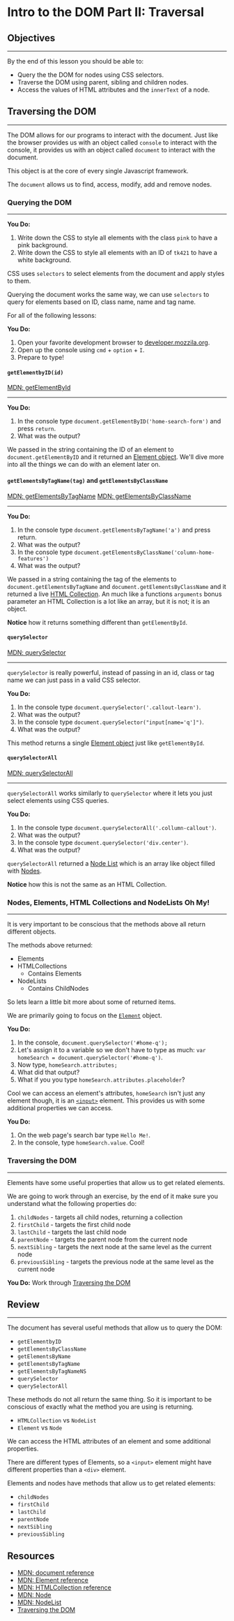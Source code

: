 # Intro to the DOM Part II: Traversal

## Objectives

***

By the end of this lesson you should be able to:
- Query the the DOM for nodes using CSS selectors.
- Traverse the DOM using parent, sibling and children nodes.
- Access the values of HTML attributes and the `innerText` of a node.

## Traversing the DOM

***

The DOM allows for our programs to interact with the document. Just like the browser provides us with an object called `console` to interact with the console, it provides us with an object called `document` to interact with the document.

This object is at the core of every single Javascript framework.

The `document` allows us to find, access, modify, add and remove nodes.

### Querying the DOM

***

**You Do:**
1. Write down the CSS to style all elements with the class `pink` to have a pink background.
1. Write down the CSS to style all elements with an ID of `tk421` to have a white background.

CSS uses `selectors` to select elements from the document and apply styles to them.

Querying the document works the same way, we can use `selectors` to query for elements based on ID, class name, name and tag name.

For all of the following lessons:

**You Do:**
1. Open your favorite development browser to [developer.mozzila.org](https://developer.mozilla.org/en-US/).
1. Open up the console using `cmd` + `option` + `I`.
1. Prepare to type!

#### `getElementbyID(id)`
[MDN: getElementById](https://developer.mozilla.org/en-US/docs/Web/API/Document/getElementById)
***

**You Do:**
1. In the console type `document.getElementByID('home-search-form')` and press `return`.
1. What was the output?

We passed in the string containing the ID of an element to `document.getElementByID` and it returned an [Element object](https://developer.mozilla.org/en-US/docs/Web/API/Element). We'll dive more into all the things we can do with an element later on.


#### `getElementsByTagName(tag)` and `getElementsByClassName`
[MDN: getElementsByTagName](https://developer.mozilla.org/en-US/docs/Web/API/Document/getElementsByTagName)
[MDN: getElementsByClassName](https://developer.mozilla.org/en-US/docs/Web/API/Document/getElementsByClassName)
***

**You Do:**
1. In the console type `document.getElementsByTagName('a')` and press return.
1. What was the output?
1. In the console type `document.getElementsByClassName('column-home-features')`
1. What was the output?

We passed in a string containing the tag of the elements to `document.getElementsByTagName` and `document.getElementsByClassName` and it returned a live [HTML Collection](https://developer.mozilla.org/en-US/docs/Web/API/HTMLCollection). An much like a functions `arguments` bonus parameter an HTML Collection is a lot like an array, but it is not; it is an object.

**Notice** how it returns something different than `getElementById`.

#### `querySelector`
[MDN: querySelector](https://developer.mozilla.org/en-US/docs/Web/API/Document/querySelector)

***

`querySelector` is really powerful, instead of passing in an id, class or tag name we can just pass in a valid CSS selector.

**You Do:**
1. In the console type `document.querySelector('.callout-learn')`.
1. What was the output?
1. In the console type `document.querySelector("input[name='q']")`.
1. What was the output?

This method returns a single [Element object](https://developer.mozilla.org/en-US/docs/Web/API/Element) just like `getElementById`.

#### `querySelectorAll`
[MDN: querySelectorAll](https://developer.mozilla.org/en-US/docs/Web/API/Document/querySelectorAll)

***

`querySelectorAll` works similarly to `querySelector` where it lets you just select elements using CSS queries.


**You Do:**
1. In the console type `document.querySelectorAll('.collumn-callout')`.
1. What was the output?
1. In the console type `document.querySelector('div.center')`.
1. What was the output?

`querySelectorAll` returned a [Node List](https://developer.mozilla.org/en-US/docs/Web/API/NodeList) which is an array like object filled with [Nodes](https://developer.mozilla.org/en-US/docs/Web/API/Node).

**Notice** how this is not the same as an HTML Collection.

### Nodes, Elements, HTML Collections and NodeLists Oh My!

***

It is very important to be conscious that the methods above all return different objects.

The methods above returned:
- Elements
- HTMLCollections
  - Contains Elements
- NodeLists
  - Contains ChildNodes

So lets learn a little bit more about some of returned items.

We are primarily going to focus on the [`Element`](https://developer.mozilla.org/en-US/docs/Web/API/Element) object.

**You Do:**
1. In the console, `document.querySelector('#home-q');`
1. Let's assign it to a variable so we don't have to type as much: `var homeSearch = document.querySelector('#home-q')`.
1. Now type, `homeSearch.attributes;`
1. What did that output?
1. What if you you type `homeSearch.attributes.placeholder`?

Cool we can access an element's attributes, `homeSearch` isn't just any element though, it is an [`<input>`](https://developer.mozilla.org/en-US/docs/Web/HTML/Element/input) element. This provides us with some additional properties we can access.

**You Do:**
1. On the web page's search bar type `Hello Me!`.
1. In the console, type `homeSearch.value`. Cool!


### Traversing the DOM

***

Elements have some useful properties that allow us to get related elements.

We are going to work through an exercise, by the end of it make sure you understand what the following properties do:

1. `childNodes` - targets all child nodes, returning a collection
1. `firstChild` - targets the first child node
1. `lastChild` - targets the last child node
1. `parentNode` - targets the parent node from the current node
1. `nextSibling` - targets the next node at the same level as the current node
1. `previousSibling` - targets the previous node at the same level as the current node

**You Do:** Work through [Traversing the DOM](http://javascript.info/tutorial/traversing-dom)

## Review

***

The document has several useful methods that allow us to query the DOM:

- `getElementbyID`
- `getElementsByClassName`
- `getElementsByName`
- `getElementsByTagName`
- `getElementsByTagNameNS`
- `querySelector`
- `querySelectorAll`

These methods do not all return the same thing. So it is important to be conscious of exactly what the method you are using is returning.

- `HTMLCollection` vs `NodeList`
- `Element` vs `Node`

We can access the HTML attributes of an element and some additional properties.

There are different types of Elements, so a `<input>` element might have different properties than a `<div>` element.

Elements and nodes have methods that allow us to get related elements:

- `childNodes`
- `firstChild`
- `lastChild`
- `parentNode`
- `nextSibling`
- `previousSibling`

## Resources

- [MDN: document reference](https://developer.mozilla.org/en-US/docs/Web/API/Document)
- [MDN: Element reference](https://developer.mozilla.org/en-US/docs/Web/API/Element)
- [MDN: HTMLCollection reference](https://developer.mozilla.org/en-US/docs/Web/API/HTMLCollection)
- [MDN: Node](https://developer.mozilla.org/en-US/docs/Web/API/Node)
- [MDN: NodeList](https://developer.mozilla.org/en-US/docs/Web/API/NodeList)
- [Traversing the DOM](http://javascript.info/tutorial/traversing-dom)
